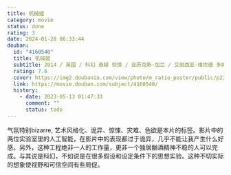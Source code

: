 ```yaml
---
title: 机械姬
category: movie
status: done
rating: 3
date: 2024-01-28 06:33:44
douban:
  id: "4160540"
  title: 机械姬
  subtitle: 2014 / 英国 / 科幻 悬疑 惊悚 / 亚历克斯·加兰 / 艾丽西亚·维坎德 多姆纳尔·格里森
  rating: 7.6
  cover: https://img2.doubanio.com/view/photo/m_ratio_poster/public/p2208934451.jpg
  link: https://movie.douban.com/subject/4160540/
  history:
    - date: 2023-05-13 01:47:33
      comment: ""
      status: todo
---
```


气氛特别bizarre, 艺术风格化、诡异、惊悚、灾难、色欲是本片的标签。影片中的两位实验室里的人工智能，在影片中的表现都过于诡异，几乎不能让我产生什么好感。另外，这种工程绝非一人的工作量，更非一个独居酗酒精神不稳的人可以完成。与其说是科幻，不如说是在很多假设和设定条件下的思想实验。这种不切实际的想象使视野和可信空间有些局促。